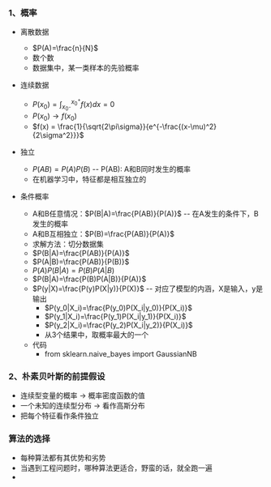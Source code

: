 ### 1、概率 
- 离散数据
  - $P(A)=\frac{n}{N}$
  - 数个数
  - 数据集中，某一类样本的先验概率

- 连续数据
  - $P(x_0)=\int_{x_{0^-}}^{x_0^+}{f(x)dx}=0$
  - $P(x_0) \to f(x_0)$
  - $f(x) = \frac{1}{\sqrt{2\pi\sigma}}{e^{-\frac{(x-\mu)^2}{2\sigma^2}}}$

- 独立
  - $P(AB)=P(A)P(B)$ -- P(AB): A和B同时发生的概率
  - 在机器学习中，特征都是相互独立的

- 条件概率
  - A和B任意情况：$P(B|A)=\frac{P(AB)}{P(A)}$ -- 在A发生的条件下，B发生的概率
  - A和B互相独立：$P(B)=\frac{P(AB)}{P(A)}$
  - 求解方法：切分数据集
  - $P(B|A)=\frac{P(AB)}{P(A)}$
  - $P(A|B)=\frac{P(AB)}{P(B)}$
  - $P(A)P(B|A)=P(B)P(A|B)$
  - $P(B|A)=\frac{P(B)P(A|B)}{P(A)}$
  - $P(y|X)=\frac{P(y)P(X|y)}{P(X)}$ -- 对应了模型的内涵，X是输入，y是输出
    - $P(y_0|X_i)=\frac{P(y_0)P(X_i|y_0)}{P(X_i)}$
    - $P(y_1|X_i)=\frac{P(y_1)P(X_i|y_1)}{P(X_i)}$
    - $P(y_2|X_i)=\frac{P(y_2)P(X_i|y_2)}{P(X_i)}$
    - 从3个结果中，取概率最大的一个
  - 代码
    - from sklearn.naive_bayes import GaussianNB

### 2、朴素贝叶斯的前提假设
- 连续型变量的概率 $\to$ 概率密度函数的值
- 一个未知的连续型分布 $\to$ 看作高斯分布
- 把每个特征看作条件独立

### 算法的选择
- 每种算法都有其优势和劣势
- 当遇到工程问题时，哪种算法更适合，野蛮的话，就全跑一遍
- 